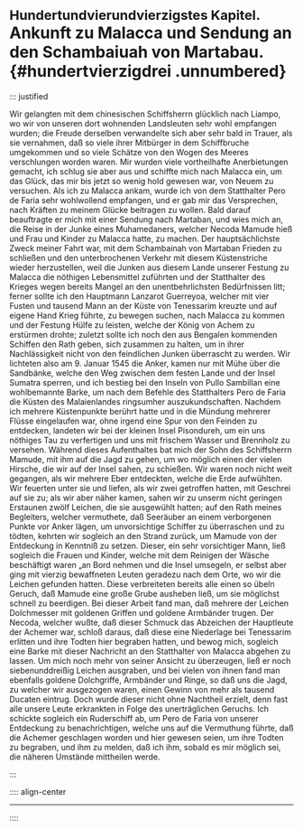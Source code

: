 # <small>Hundertundvierundvierzigstes Kapitel.</small><br />Ankunft zu Malacca und Sendung an den Schambaiuah von Martabau.{#hundertvierzigdrei .unnumbered}

::: justified

Wir gelangten mit dem chinesischen Schiffsherrn glücklich nach Liampo, wo wir
von unseren dort wohnenden Landsleuten sehr wohl empfangen wurden; die Freude
derselben verwandelte sich aber sehr bald in Trauer, als sie vernahmen, daß so
viele ihrer Mitbürger in dem Schiffbruche umgekommen und so viele Schätze von
den Wogen des Meeres verschlungen worden waren. Mir wurden viele vortheilhafte
Anerbietungen gemacht, ich schlug sie aber aus und schiffte mich nach Malacca
ein, um das Glück, das mir bis jetzt so wenig hold gewesen war, von Neuem zu
versuchen. Als ich zu Malacca ankam, wurde ich von dem Statthalter Pero de Faria
sehr wohlwollend empfangen, und er gab mir das Versprechen, nach Kräften zu
meinem Glücke beitragen zu wollen. Bald darauf beauftragte er mich mit einer
Sendung nach Martaban, und wies mich an, die Reise in der Junke eines
Muhamedaners, welcher Necoda Mamude hieß und Frau und Kinder zu Malacca hatte,
zu machen. Der hauptsächlichste Zweck meiner Fahrt war, mit dem Schambainah von
Martaban Frieden zu schließen und den unterbrochenen Verkehr mit diesem
Küstenstriche wieder herzustellen, weil die Junken aus diesem Lande unserer
Festung zu Malacca die nöthigen Lebensmittel zuführten und der Statthalter des
Krieges wegen bereits Mangel an den unentbehrlichsten Bedürfnissen litt; ferner
sollte ich den Hauptmann Lanzarot Guerreyoa, welcher mit vier Fusten und tausend
Mann an der Küste von Tenessarim kreuzte und auf eigene Hand Krieg führte, zu
bewegen suchen, nach Malacca zu kommen und der Festung Hülfe zu leisten, welche
der König von Achem zu erstürmen drohte; zuletzt sollte ich noch den aus
Bengalen kommenden Schiffen den Rath geben, sich zusammen zu halten, um in ihrer
Nachlässigkeit nicht von den feindlichen Junken überrascht zu werden. Wir
lichteten also am 9. Januar 1545 die Anker, kamen nur mit Mühe über die
Sandbänke, welche den Weg zwischen dem festen Lande und der Insel Sumatra
sperren, und ich bestieg bei den Inseln von Pullo Sambillan eine wohlbemannte
Barke, um nach dem Befehle des Statthalters Pero de Faria die Küsten des
Malaienlandes ringsumher auszukundschaften. Nachdem ich mehrere Küstenpunkte
berührt hatte und in die Mündung mehrerer Flüsse eingelaufen war, ohne irgend
eine Spur von den Feinden zu entdecken, landeten wir bei der kleinen Insel
Pisondureh, um ein uns nöthiges Tau zu verfertigen und uns mit frischem Wasser
und Brennholz zu versehen. Während dieses Aufenthaltes bat mich der Sohn des
Schiffsherrn Mamude, mit ihm auf die Jagd zu gehen, um wo möglich einen der
vielen Hirsche, die wir auf der Insel sahen, zu schießen. Wir waren noch nicht
weit gegangen, als wir mehrere Eber entdeckten, welche die Erde aufwühlten. Wir
feuerten unter sie und liefen, als wir zwei getroffen hatten, mit Geschrei auf
sie zu; als wir aber näher kamen, sahen wir zu unserm nicht geringen Erstaunen
zwölf Leichen, die sie ausgewühlt hatten; auf den Rath meines Begleiters,
welcher vermuthete, daß Seeräuber an einem verborgenen Punkte vor Anker lägen,
um unvorsichtige Schiffer zu überraschen und zu tödten, kehrten wir sogleich an
den Strand zurück, um Mamude von der Entdeckung in Kenntniß zu setzen. Dieser,
ein sehr vorsichtiger Mann, ließ sogleich die Frauen und Kinder, welche mit dem
Reinigen der Wäsche beschäftigt waren „an Bord nehmen und die Insel umsegeln, er
selbst aber ging mit vierzig bewaffneten Leuten geradezu nach dem Orte, wo wir
die Leichen gefunden hatten. Diese verbreiteten bereits alle einen so übeln
Geruch, daß Mamude eine große Grube ausheben ließ, um sie möglichst schnell zu
beerdigen. Bei dieser Arbeit fand man, daß mehrere der Leichen Dolchmesser mit
goldenen Griffen und goldene Armbänder trugen. Der Necoda, welcher wußte, daß
dieser Schmuck das Abzeichen der Hauptleute der Achemer war, schloß daraus, daß
diese eine Niederlage bei Tenessarim erlitten und ihre Todten hier begraben
hatten, und bewog mich, sogleich eine Barke mit dieser Nachricht an den
Statthalter von Malacca abgehen zu lassen. Um mich noch mehr von seiner Ansicht
zu überzeugen, ließ er noch siebenunddreißig Leichen ausgraben, und bei vielen
von ihnen fand man ebenfalls goldene Dolchgriffe, Armbänder und Ringe, so daß
uns die Jagd, zu welcher wir ausgezogen waren, einen Gewinn von mehr als tausend
Ducaten eintrug. Doch wurde dieser nicht ohne Nachtheil erzielt, denn fast alle
unsere Leute erkrankten in Folge des unerträglichen Geruchs. Ich schickte
sogleich ein Ruderschiff ab, um Pero de Faria von unserer Entdeckung zu
benachrichtigen, welche uns auf die Vermuthung führte, daß die Achemer
geschlagen worden und hier gewesen seien, um ihre Todten zu begraben, und ihm zu
melden, daß ich ihm, sobald es mir möglich sei, die näheren Umstände mittheilen
werde.

:::


:::: align-center
****
::::

